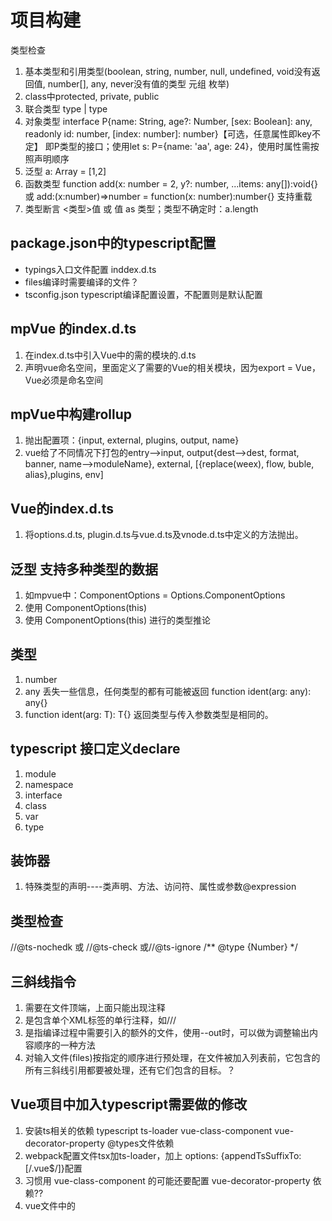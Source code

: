 # 项目构建

类型检查
1. 基本类型和引用类型(boolean, string, number, null, undefined, void没有返回值, number[], any, never没有值的类型 元组 枚举) 
2. class中protected, private, public
3. 联合类型 type | type
4. 对象类型 interface P{name: String, age?: Number, [sex: Boolean]: any, readonly id: number, [index: number]: number}【可选，任意属性即key不定】 即P类型的接口；使用let s: P={name: 'aa', age: 24}，使用时属性需按照声明顺序
5. 泛型 a: Array<Number> = [1,2]
6. 函数类型  function add(x: number = 2, y?: number, ...items: any[]):void{} 或 add:(x:number)=>number = function(x: number):number{} 支持重载
7. 类型断言 <类型>值 或 值 as 类型；类型不确定时：<string>a.length



## package.json中的typescript配置
- typings入口文件配置  inddex.d.ts
- files编译时需要编译的文件？
- tsconfig.json typescript编译配置设置，不配置则是默认配置

## mpVue 的index.d.ts
1. 在index.d.ts中引入Vue中的需的模块的.d.ts
2. 声明vue命名空间，里面定义了需要的Vue的相关模块，因为export = Vue，Vue必须是命名空间

## mpVue中构建rollup
1. 抛出配置项：{input, external, plugins, output, name}
2. vue给了不同情况下打包的entry-->input, output{dest-->dest, format, banner, name-->moduleName}, external, [{replace(weex), flow, buble, alias},plugins, env]

## Vue的index.d.ts
1. 将options.d.ts, plugin.d.ts与vue.d.ts及vnode.d.ts中定义的方法抛出。


## 泛型 支持多种类型的数据
1. 如mpvue中：ComponentOptions<V extends Vue> = Options.ComponentOptions<V>
2. 使用 ComponentOptions<V>(this)
3. 使用 ComponentOptions(this) 进行的类型推论

## 类型
1. number
2. any 丢失一些信息，任何类型的都有可能被返回 function ident(arg: any): any{}
3. function ident<T>(arg: T): T{} 返回类型与传入参数类型是相同的。

## typescript 接口定义declare
1. module
2. namespace
3. interface
4. class
5. var
6. type

## 装饰器
1. 特殊类型的声明----类声明、方法、访问符、属性或参数@expression

## 类型检查
//@ts-nochedk 或 //@ts-check 或//@ts-ignore /** @type {Number} \*/

## 三斜线指令
1. 需要在文件顶端，上面只能出现注释
2. 是包含单个XML标签的单行注释，如///<reference path=""/>
3. 是指编译过程中需要引入的额外的文件，使用--out时，可以做为调整输出内容顺序的一种方法
4. 对输入文件(files)按指定的顺序进行预处理，在文件被加入列表前，它包含的所有三斜线引用都要被处理，还有它们包含的目标。？


## Vue项目中加入typescript需要做的修改
1. 安装ts相关的依赖 typescript ts-loader  vue-class-component  vue-decorator-property @types文件依赖
2. webpack配置文件tsx加ts-loader，加上 options: {appendTsSuffixTo: [/\.vue$/]}配置
3. 习惯用 vue-class-component 的可能还要配置 vue-decorator-property 依赖??
4. vue文件中的<script lang="ts"> class前加@Component
5. 添加声明模块.d.ts，declare module "*.vue"{import Vue..., export default Vue}
6. tsconfig.json文件配置

```javascript
{
  "compilerOptions": {
    // 与 Vue 的浏览器支持保持一致
    "target": "es5",
    // 这可以对 `this` 上的数据属性进行更严格的推断
    "strict": true,
    // 如果使用 webpack 2+ 或 rollup，可以利用 tree-shake:
    "module": "es2015",
    "moduleResolution": "node"
    // 使用实验性的decorators特性
    "experimentalDecorators": true,
    "strictFunctionTypes": false,
    // 允许使用非ts文件
    "allowJs": true
  }
}
```

